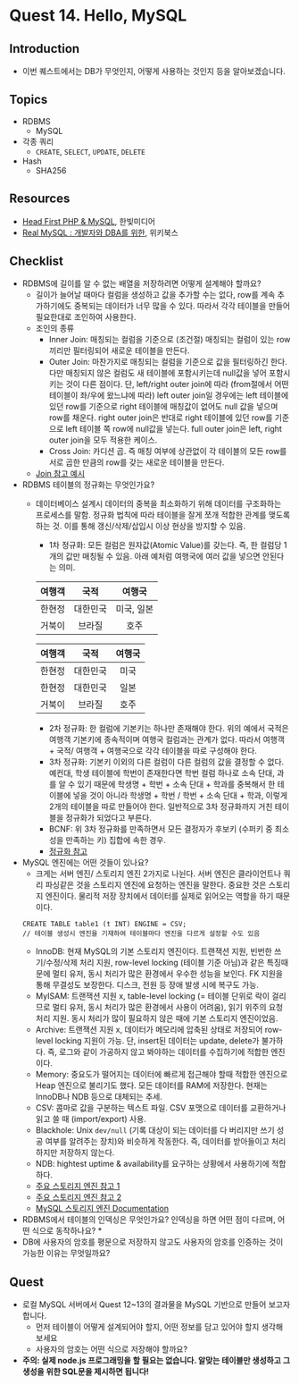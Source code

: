 # Quest 14. Hello, MySQL


## Introduction
* 이번 퀘스트에서는 DB가 무엇인지, 어떻게 사용하는 것인지 등을 알아보겠습니다.

## Topics
* RDBMS
  * MySQL
* 각종 쿼리
  * `CREATE`, `SELECT`, `UPDATE`, `DELETE`
* Hash
  * SHA256

## Resources
* [Head First PHP & MySQL](http://www.yes24.com/24/Goods/3831680?Acode=101), 한빛미디어
* [Real MySQL : 개발자와 DBA를 위한](http://www.yes24.com/24/Goods/6960931?Acode=101), 위키북스

## Checklist
* RDBMS에 길이를 알 수 없는 배열을 저장하려면 어떻게 설계해야 할까요?
  * 길이가 늘어날 때마다 컬럼을 생성하고 값을 추가할 수는 없다, row를 계속 추가하기에도 중복되는 데이터가 너무 많을 수 있다. 따라서 각각 테이블을 만들어 필요한대로 조인하여 사용한다.
  * 조인의 종류
    * Inner Join: 매칭되는 컬럼을 기준으로 (조건절) 매칭되는 컬럼이 있는 row끼리만 필터링되어 새로운 테이블을 만든다.
    * Outer Join: 마찬가지로 매칭되는 컬럼을 기준으로 값을 필터링하긴 한다. 다만 매칭되지 않은 컬럼도 새 테이블에 포함시키는데 null값을 넣어 포함시키는 것이 다른 점이다. 
    단, left/right outer join에 따라 (from절에서 어떤 테이블이 좌/우에 왔느냐에 따라) left outer join일 경우에는 left 테이블에 있던 row를 기준으로
    right 테이블에 매칭값이 없어도 null 값을 넣으며 row를 채운다. right outer join은 반대로 right 테이블에 있던 row를 기준으로 left 테이블 쪽 row에 null값을 넣는다.
    full outer join은 left, right outer join을 모두 적용한 케이스.
    * Cross Join: 카디션 곱. 즉 매칭 여부에 상관없이 각 테이블의 모든 row를 서로 곱한 만큼의 row를 갖는 새로운 테이블을 만든다.
  * [Join 참고 예시](https://www.studytonight.com/dbms/joining-in-sql.php)
* RDBMS 테이블의 정규화는 무엇인가요?
  * 데이터베이스 설계시 데이터의 중복을 최소화하기 위해 데이터를 구조화하는 프로세스를 말함. 
  정규화 법칙에 따라 테이블을 잘게 쪼개 적합한 관계를 맺도록 하는 것. 이를 통해 갱신/삭제/삽입시 이상 현상을 방지할 수 있음.
    * 1차 정규화: 모든 컬럼은 원자값(Atomic Value)를 갖는다. 즉, 한 컬럼당 1개의 값만 매칭될 수 있음. 아래 예처럼 여행국에 여러 값을 넣으면 안된다는 의미.  
      
    | 여행객 	|   국적   	|   여행국   	|
    |:------:	|:--------:	|:----------:	|
    | 한현정 	| 대한민국 	| 미국, 일본 	|
    | 거북이 	|  브라질  	|    호주    	|
    
    | 여행객 	|   국적   	| 여행국 	|
    |:------:	|:--------:	|:------:	|
    | 한현정 	| 대한민국 	|  미국  	|
    | 한현정 	| 대한민국 	|  일본  	|
    | 거북이 	|  브라질  	|  호주  	|
        
    * 2차 정규화: 한 컬럼에 기본키는 하나만 존재해야 한다. 위의 예에서 국적은 여행객 기본키에 종속적이며 여행국 컬럼과는 관계가 없다. 
    따라서 여행객 + 국적/ 여행객 + 여행국으로 각각 테이블을 따로 구성해야 한다.
    * 3차 정규화: 기본키 이외의 다른 컬럼이 다른 컬럼의 값을 결정할 수 없다. 
    예컨대, 학생 테이블에 학번이 존재한다면 학번 컬럼 하나로 소속 단대, 과를 알 수 있기 때문에 학생명 + 학번 + 소속 단대 + 학과를 중복해서 
    한 테이블에 넣을 것이 아니라 학생명 + 학번 / 학번 + 소속 단대 + 학과, 이렇게 2개의 테이블을 따로 만들어야 한다.
    일반적으로 3차 정규화까지 거친 테이블을 정규화가 되었다고 부른다.
    * BCNF: 위 3차 정규화를 만족하면서 모든 결정자가 후보키 (수퍼키 중 최소성을 만족하는 키) 집합에 속한 경우.
    * [정규화 참고](https://3months.tistory.com/193)
* MySQL 엔진에는 어떤 것들이 있나요?
  * 크게는 서버 엔진/ 스토리지 엔진 2가지로 나뉜다. 서버 엔진은 클라이언트나 쿼리 파싱같은 것을 스토리지 엔진에 요청하는 엔진을 말한다. 
  중요한 것은 스토리지 엔진이다. 물리적 저장 장치에서 데이터를 실제로 읽어오는 역할을 하기 때문이다.
  ```
  CREATE TABLE table1 (t INT) ENGINE = CSV;
  // 테이블 생성시 엔진을 기재하여 테이블마다 엔진을 다르게 설정할 수도 있음
  ```
  * InnoDB: 현재 MySQL의 기본 스토리지 엔진이다. 트랜잭션 지원, 빈번한 쓰기/수정/삭제 처리 지원, row-level locking (테이블 기준 아님)과 같은 특징때문에
  멀티 유저, 동시 처리가 많은 환경에서 우수한 성능을 보인다. FK 지원을 통해 무결성도 보장한다. 디스크, 전원 등 장애 발생 시에 복구도 가능.
  * MyISAM: 트랜잭션 지원 x, table-level locking (= 테이블 단위로 락이 걸리므로 멀티 유저, 동시 처리가 많은 환경에서 사용이 어려움), 읽기 위주의 요청 처리 지원.
  동시 처리가 많이 필요하지 않은 때에 기본 스토리지 엔진이었음.
  * Archive: 트랜잭션 지원 x, 데이터가 메모리에 압축된 상태로 저장되어 row-level locking 지원이 가능. 단, insert된 데이터는 update, delete가 불가하다.
  즉, 로그와 같이 가공하지 않고 봐야하는 데이터를 수집하기에 적합한 엔진이다. 
  * Memory: 중요도가 떨어지는 데이터에 빠르게 접근해야 할때 적합한 엔진으로 Heap 엔진으로 불리기도 했다. 모든 데이터를 RAM에 저장한다. 현재는 InnoDB나 NDB 등으로 대체되는 추세.
  * CSV: 콤마로 값을 구분하는 텍스트 파일. CSV 포맷으로 데이터를 교환하거나 읽고 쓸 때 (import/export) 사용.
  * Blackhole: Unix `dev/null` (기록 대상이 되는 데이터를 다 버리지만 쓰기 성공 여부를 알려주는 장치)와 비슷하게 작동한다. 즉, 데이터를 받아들이고 처리하지만 저장하지 않는다. 
  * NDB: hightest uptime & availability를 요구하는 상황에서 사용하기에 적합하다.
  * [주요 스토리지 엔진 참고 1](http://asuraiv.blogspot.com/2017/07/mysql-storage-engine.html)
  * [주요 스토리지 엔진 참고 2](http://powerhan.tistory.com/175l)
  * [MySQL 스토리지 엔진 Documentation](https://dev.mysql.com/doc/refman/5.7/en/storage-engines.html)
* RDBMS에서 테이블의 인덱싱은 무엇인가요? 인덱싱을 하면 어떤 점이 다르며, 어떤 식으로 동작하나요?
  * 
* DB에 사용자의 암호를 평문으로 저장하지 않고도 사용자의 암호를 인증하는 것이 가능한 이유는 무엇일까요?

## Quest
* 로컬 MySQL 서버에서 Quest 12~13의 결과물을 MySQL 기반으로 만들어 보고자 합니다.
  * 먼저 테이블이 어떻게 설계되어야 할지, 어떤 정보를 담고 있어야 할지 생각해 보세요
  * 사용자의 암호는 어떤 식으로 저장해야 할까요?
* **주의: 실제 node.js 프로그래밍을 할 필요는 없습니다. 알맞는 테이블만 생성하고 그 생성을 위한 SQL문을 제시하면 됩니다!**
